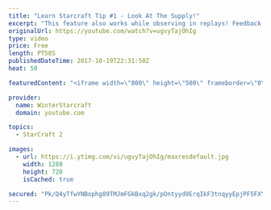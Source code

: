 ```yaml
---
title: "Learn Starcraft Tip #1 - Look At The Supply!"
excerpt: "This feature also works while observing in replays! Feedback and tip suggestions are appreciated :)"
originalUrl: https://youtube.com/watch?v=ugvyTajOhIg
type: video
price: Free
length: PT58S
publishedDateTime: 2017-10-19T22:31:50Z
heat: 50

featuredContent: "<iframe width=\"800\" height=\"500\" frameborder=\"0\" src=\"https://www.youtube.com/embed/ugvyTajOhIg\" allow=\"accelerometer; autoplay; encrypted-media; gyroscope; picture-in-picture\" allowfullscreen></iframe>"

provider:
  name: WinterStarcraft
  domain: youtube.com

topics:
  - StarCraft 2

images:
  - url: https://i.ytimg.com/vi/ugvyTajOhIg/maxresdefault.jpg
    width: 1280
    height: 720
    isCached: true

secured: "Pk/Q4yTfwYNBophg89TMJmFGkBxq2gk/pOntyyd9ErqIkF3tnqyyEpjPF5FXYIJzgTC4c0whhAq7LcUd7koemumXPlUsgxSh1s0IpzFtes+pkAlcvoA4cwXJJuqZE2s3iBkx92RaL586MkuPFmUtXGEHtExLLe3EOMKpFiSL98N3OqH7pZ1GAGgV8f2MHSsxtyL1DGf03hyen+iSMLArld1HKfxkjOMQCdH9rkk0JGcRxdoG+y3xCytzEyX6rxw3/hV5/WMVMnwwgnOzIuv96tFT/+Rr50ZqzIvxilw0Z/80xSFtBrBJXtg5Zqq/I5yG/DmL+fTTp2NJJ+7PUOIeJfKJ6MwJ+6RmhBqhUSIJQP01lLC71NMNiKvA7oXlo4Lsl/7e/vxNJXOh+19ieTux+kRcEEaMKa3jCQ8Q8c8n7K4=;K3OCZAo2pBBtQNPM6hEUeA=="
---
```


